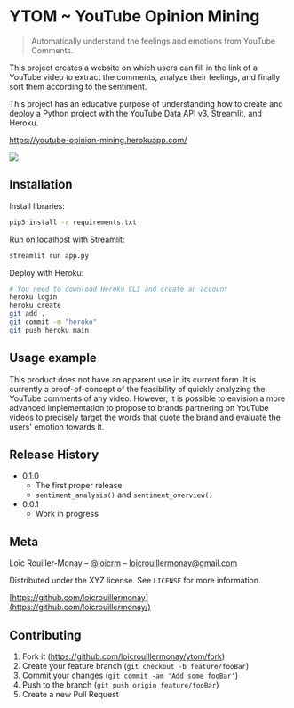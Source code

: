 # YTOM ~ YouTube Opinion Mining
> Automatically understand the feelings and emotions from YouTube Comments.

This project creates a website on which users can fill in the link of a YouTube video to extract the comments, analyze their feelings, and finally sort them according to the sentiment.

This project has an educative purpose of understanding how to create and deploy a Python project with the YouTube Data API v3, Streamlit, and Heroku.

https://youtube-opinion-mining.herokuapp.com/

![](ytom_preview.gif)

## Installation

Install libraries:

```sh
pip3 install -r requirements.txt
```

Run on localhost with Streamlit:

```sh
streamlit run app.py
```

Deploy with Heroku:

```sh
# You need to download Heroku CLI and create an account
heroku login
heroku create
git add .
git commit -m "heroku"
git push heroku main
```

## Usage example

This product does not have an apparent use in its current form. It is currently a proof-of-concept of the feasibility of quickly analyzing the YouTube comments of any video. However, it is possible to envision a more advanced implementation to propose to brands partnering on YouTube videos to precisely target the words that quote the brand and evaluate the users' emotion towards it.

## Release History

* 0.1.0
    * The first proper release
    * `sentiment_analysis()` and `sentiment_overview()`
* 0.0.1
    * Work in progress

## Meta

Loïc Rouiller-Monay – [@loicrm](https://twitter.com/loicrm) – loicrouillermonay@gmail.com

Distributed under the XYZ license. See ``LICENSE`` for more information.

[https://github.com/loicrouillermonay](https://github.com/loicrouillermonay/)

## Contributing

1. Fork it (<https://github.com/loicrouillermonay/ytom/fork>)
2. Create your feature branch (`git checkout -b feature/fooBar`)
3. Commit your changes (`git commit -am 'Add some fooBar'`)
4. Push to the branch (`git push origin feature/fooBar`)
5. Create a new Pull Request